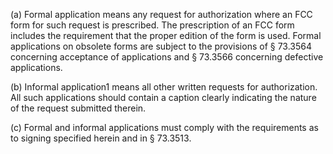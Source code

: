 (a) Formal application means any request for authorization where an FCC form for such request is prescribed. The prescription of an FCC form includes the requirement that the proper edition of the form is used. Formal applications on obsolete forms are subject to the provisions of § 73.3564 concerning acceptance of applications and § 73.3566 concerning defective applications.

(b) Informal application1 means all other written requests for authorization. All such applications should contain a caption clearly indicating the nature of the request submitted therein.

(c) Formal and informal applications must comply with the requirements as to signing specified herein and in § 73.3513.

